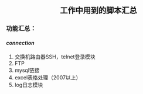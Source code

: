 ## <center>工作中用到的脚本汇总</center>
### 功能汇总：
#### *connection*
1. 交换机路由器SSH，telnet登录模块
2. FTP
3. mysql链接
4. excel表格处理（2007以上）
5. log日志模块
